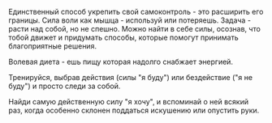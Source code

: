 Единственный способ укрепить свой самоконтроль - это расширить его границы. Сила воли как мышца - используй или потеряешь. Задача - расти над собой, но не спешно. Можно найти в себе силы, осознав, что тобой движет и придумать способы, которые помогут принимать благоприятные решения.

Волевая диета -  ешь пищу которая надолго снабжает энергией.

Тренируйся, выбрав действия (силы "я буду") или бездействие ("я не буду") и просто следи за собой.

Найди самую действенную силу "я хочу", и вспоминай о ней всякий раз, когда особенно склонен поддаться искушению или опустить руки.